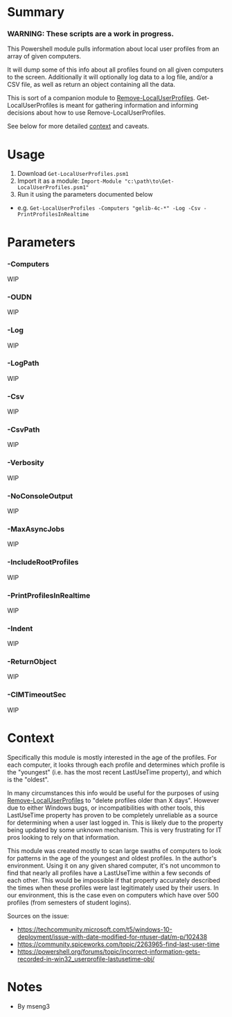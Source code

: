 # Summary

### WARNING: These scripts are a work in progress.

This Powershell module pulls information about local user profiles from an array of given computers.  

It will dump some of this info about all profiles found on all given computers to the screen. Additionally it will optionally log data to a log file, and/or a CSV file, as well as return an object containing all the data.  

This is sort of a companion module to [Remove-LocalUserProfiles](https://github.com/engrit-illinois/Remove-LocalUserProfiles). Get-LocalUserProfiles is meant for gathering information and informing decisions about how to use Remove-LocalUserProfiles.

See below for more detailed [context](#context) and caveats. 

# Usage

1. Download `Get-LocalUserProfiles.psm1`
2. Import it as a module: `Import-Module "c:\path\to\Get-LocalUserProfiles.psm1"`
3. Run it using the parameters documented below
- e.g. `Get-LocalUserProfiles -Computers "gelib-4c-*" -Log -Csv -PrintProfilesInRealtime`

# Parameters

### -Computers
WIP

### -OUDN
WIP

### -Log
WIP

### -LogPath
WIP

### -Csv
WIP

### -CsvPath
WIP

### -Verbosity
WIP

### -NoConsoleOutput
WIP

### -MaxAsyncJobs
WIP

### -IncludeRootProfiles
WIP

### -PrintProfilesInRealtime
WIP

### -Indent
WIP

### -ReturnObject
WIP

### -CIMTimeoutSec
WIP

# Context

Specifically this module is mostly interested in the age of the profiles. For each computer, it looks through each profile and determines which profile is the "youngest" (i.e. has the most recent LastUseTime property), and which is the "oldest".  

In many circumstances this info would be useful for the purposes of using [Remove-LocalUserProfiles](https://github.com/engrit-illinois/Remove-LocalUserProfiles) to "delete profiles older than X days". However due to either Windows bugs, or incompatibilities with other tools, this LastUseTime property has proven to be completely unreliable as a source for determining when a user last logged in. This is likely due to the property being updated by some unknown mechanism. This is very frustrating for IT pros looking to rely on that information.  

This module was created mostly to scan large swaths of computers to look for patterns in the age of the youngest and oldest profiles. In the author's environment. Using it on any given shared computer, it's not uncommon to find that nearly all profiles have a LastUseTime within a few seconds of each other. This would be impossible if that property accurately described the times when these profiles were last legitimately used by their users. In our environment, this is the case even on computers which have over 500 profiles (from semesters of student logins).  

Sources on the issue:
- https://techcommunity.microsoft.com/t5/windows-10-deployment/issue-with-date-modified-for-ntuser-dat/m-p/102438
- https://community.spiceworks.com/topic/2263965-find-last-user-time
- https://powershell.org/forums/topic/incorrect-information-gets-recorded-in-win32_userprofile-lastusetime-obj/

# Notes
- By mseng3